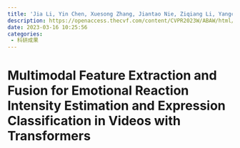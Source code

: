 ```yaml
---
title: 'Jia Li, Yin Chen, Xuesong Zhang, Jiantao Nie, Ziqiang Li, Yangchen Yu, Yan Zhang, Richang Hong, Meng Wang. Multimodal feature extraction and fusion for emotional reaction intensity estimation and expression classification in videos with transformers[C]//Proceedings of the IEEE/CVF Conference on Computer Vision and Pattern Recognition. 2023: 5837-5843.'
description: https://openaccess.thecvf.com/content/CVPR2023W/ABAW/html/Li_Multimodal_Feature_Extraction_and_Fusion_for_Emotional_Reaction_Intensity_Estimation_CVPRW_2023_paper.html
date: 2023-03-16 10:25:56
categories:
 - 科研成果
---
```

# Multimodal Feature Extraction and Fusion for Emotional Reaction Intensity Estimation and Expression Classification in Videos with Transformers